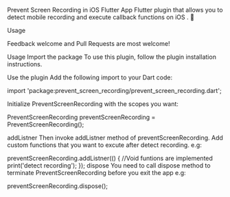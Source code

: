 Prevent Screen Recording in iOS Flutter App
Flutter plugin that allows you to detect mobile recording and execute callback functions on iOS . 🚀
 
Usage

Feedback welcome and Pull Requests are most welcome!

Usage
Import the package
To use this plugin, follow the plugin installation instructions.

Use the plugin
Add the following import to your Dart code:

import 'package:prevent_screen_recording/prevent_screen_recording.dart';

Initialize PreventScreenRecording with the scopes you want:

PreventScreenRecording preventScreenRecording = PreventScreenRecording();

addListner
Then invoke addListner method of preventScreenRecording. Add custom functions that you want to excute after detect recording. e.g:

preventScreenRecording.addListner(() {
  //Void funtions are implemented
  print('detect recording');
});
dispose
You need to call dispose method to terminate PreventScreenRecording before you exit the app e.g:

preventScreenRecording.dispose();

